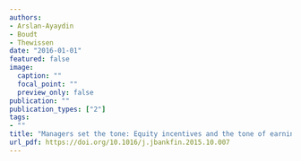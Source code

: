 ```yaml
---
authors:
- Arslan-Ayaydin
- Boudt
- Thewissen
date: "2016-01-01"
featured: false
image:
  caption: ""
  focal_point: ""
  preview_only: false
publication: ""
publication_types: ["2"]
tags:
- ""
title: "Managers set the tone: Equity incentives and the tone of earnings press releases"
url_pdf: https://doi.org/10.1016/j.jbankfin.2015.10.007
---
```

